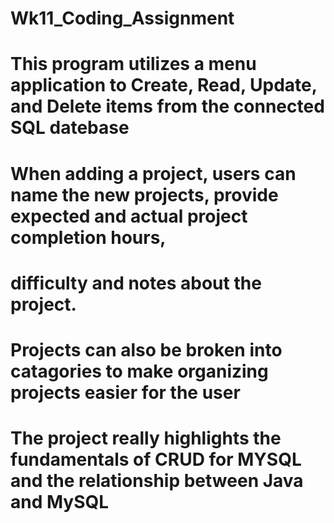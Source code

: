 # Wk11_Coding_Assignment
# This program utilizes a menu application to Create, Read, Update, and Delete items from the connected SQL datebase
# When adding a project, users can name the new projects, provide expected and actual project completion hours, 
# difficulty and notes about the project.
# Projects can also be broken into catagories to make organizing projects easier for the user

# The project really highlights the fundamentals of CRUD for MYSQL and the relationship between Java and MySQL
